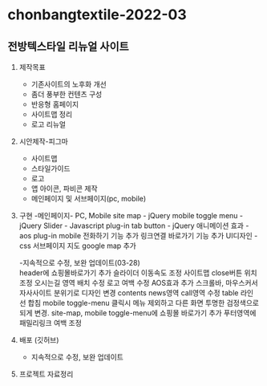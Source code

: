 # chonbangtextile-2022-03
## 전방텍스타일 리뉴얼 사이트
1. 제작목표
    - 기존사이트의 노후화 개선
    - 좀더 풍부한 컨텐츠 구성
    - 반응형 홈페이지
    - 사이트맵 정리
    - 로고 리뉴얼

2. 시안제작-피그마
    - 사이트맵
    - 스타일가이드
    - 로고
    - 앱 아이콘, 파비콘 제작
    - 메인페이지 및 서브페이지(pc, mobile)

3. 구현
    -메인페이지-
        PC, Mobile
        site map - jQuery
        mobile toggle menu - jQuery
        Slider - Javascript plug-in
        tab button - jQuery
        애니메이션 효과 -aos plug-in
        mobile 전화하기 기능 추가
        링크연결 바로가기 기능 추가
        UI디자인 - css
        서브페이지
        지도 google map 추가

    -지속적으로 수정, 보완 업데이트(03-28)        
        header에 쇼핑몰바로가기 추가
        슬라이더 이동속도 조정
        사이트맵 close버튼 위치조정
        오시는길 영역 배치 수정
        로고 여백 수정
        AOS효과 추가
        스크롤바, 마우스커서 자사사이트 분위기로 디자인 변경
        contents news영역 call영역 수정
        table 라인 선 합침
        mobile toggle-menu 클릭시 메뉴 제외하고 다른 화면 투명한 검정색으로 되게 변경.
        site-map, mobile toggle-menu에 쇼핑몰 바로가기 추가
        푸터영역에 패밀리링크 여백 조정

4. 배포 (깃허브)
    - 지속적으로 수정, 보완 업데이트

5. 프로젝트 자료정리
